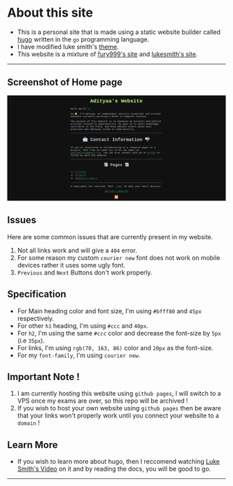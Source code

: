 # About this site 

- This is a personal site that is made using a static website builder called [hugo](https://gohugo.io/) written in the `go` programming language.
- I have modified luke smith's [theme](https://github.com/LukeSmithxyz/lugo).
- This website is a mixture of [fury999's site](https://fury999io.github.io/) and [lukesmith's site](https://lukesmith.xyz/).

---
## Screenshot of Home page
![SS](/my_website.png)

## Issues 
Here are some common issues that are currently present in my website.
1. Not all links work and will give a `404` error.
2. For some reason my custom `courier new` font does not work on mobile devices rather it uses some ugly font.
3. `Previous` and `Next` Buttons don't work properly.

## Specification
- For Main heading color and font size, I'm using `#bfff80` and `45px` respectively.
- For other `h1` heading, I'm using `#ccc` and `40px`.
- For `h2`, I'm using the same `#ccc` color and decrease the font-size by `5px` (i.e `35px`).
- For links, I'm using `rgb(70, 163, 86)` color and `20px` as the font-size.
- For my `font-family`, I'm using `courier new`.

## Important Note ! 
1. I am currently hosting this website using `github pages`, I will switch to a VPS once my exams are over, so this repo will be archived !
2. If you wish to host your own website using `github pages` then be aware that your links won't properly work until you connect your website to a `domain` !

## Learn More
- If you wish to learn more about hugo, then I reccomend watching [Luke Smith's Video](https://www.youtube.com/watch?v=ZFL09qhKi5I&t=1822s) on it and by reading the docs, you will be good to go.
---
